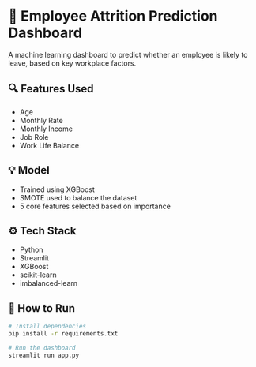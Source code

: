 # 🧠 Employee Attrition Prediction Dashboard

A machine learning dashboard to predict whether an employee is likely to leave, based on key workplace factors.

## 🔍 Features Used
- Age
- Monthly Rate
- Monthly Income
- Job Role
- Work Life Balance

## 💡 Model
- Trained using XGBoost
- SMOTE used to balance the dataset
- 5 core features selected based on importance

## ⚙️ Tech Stack
- Python
- Streamlit
- XGBoost
- scikit-learn
- imbalanced-learn

## 🚀 How to Run

```bash
# Install dependencies
pip install -r requirements.txt

# Run the dashboard
streamlit run app.py
